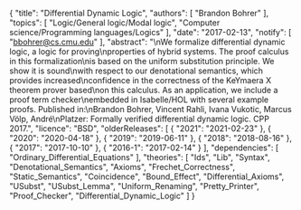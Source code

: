 {
    "title": "Differential Dynamic Logic",
    "authors": [
        "Brandon Bohrer"
    ],
    "topics": [
        "Logic/General logic/Modal logic",
        "Computer science/Programming languages/Logics"
    ],
    "date": "2017-02-13",
    "notify": [
        "bbohrer@cs.cmu.edu"
    ],
    "abstract": "\nWe formalize differential dynamic logic, a logic for proving\nproperties of hybrid systems. The proof calculus in this formalization\nis based on the uniform substitution principle. We show it is sound\nwith respect to our denotational semantics, which provides increased\nconfidence in the correctness of the KeYmaera X theorem prover based\non this calculus. As an application, we include a proof term checker\nembedded in Isabelle/HOL with several example proofs.  Published in:\nBrandon Bohrer, Vincent Rahli, Ivana Vukotic, Marcus Völp, André\nPlatzer: Formally verified differential dynamic logic. CPP 2017.",
    "licence": "BSD",
    "olderReleases": [
        {
            "2021": "2021-02-23"
        },
        {
            "2020": "2020-04-18"
        },
        {
            "2019": "2019-06-11"
        },
        {
            "2018": "2018-08-16"
        },
        {
            "2017": "2017-10-10"
        },
        {
            "2016-1": "2017-02-14"
        }
    ],
    "dependencies": [
        "Ordinary_Differential_Equations"
    ],
    "theories": [
        "Ids",
        "Lib",
        "Syntax",
        "Denotational_Semantics",
        "Axioms",
        "Frechet_Correctness",
        "Static_Semantics",
        "Coincidence",
        "Bound_Effect",
        "Differential_Axioms",
        "USubst",
        "USubst_Lemma",
        "Uniform_Renaming",
        "Pretty_Printer",
        "Proof_Checker",
        "Differential_Dynamic_Logic"
    ]
}